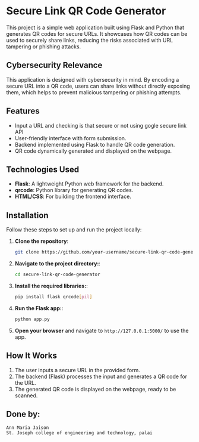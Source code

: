 # Secure Link QR Code Generator

This project is a simple web application built using Flask and Python that generates QR codes for secure URLs. It showcases how QR codes can be used to securely share links, reducing the risks associated with URL tampering or phishing attacks.

## Cybersecurity Relevance

This application is designed with cybersecurity in mind. By encoding a secure URL into a QR code, users can share links without directly exposing them, which helps to prevent malicious tampering or phishing attempts.

## Features

- Input a URL and checking is that secure or not using gogle secure link API
- User-friendly interface with form submission.
- Backend implemented using Flask to handle QR code generation.
- QR code dynamically generated and displayed on the webpage.

## Technologies Used

- **Flask**: A lightweight Python web framework for the backend.
- **qrcode**: Python library for generating QR codes.
- **HTML/CSS**: For building the frontend interface.

## Installation

Follow these steps to set up and run the project locally:

1. **Clone the repository**:
   ```bash
   git clone https://github.com/your-username/secure-link-qr-code-generator.git
2. **Navigate to the project directory:**:
   ```bash
   cd secure-link-qr-code-generator
3. **Install the required libraries:**:
   ```bash
   pip install flask qrcode[pil]
4. **Run the Flask app:**:
   ```bash
   python app.py
5. **Open your browser** and navigate to `http://127.0.0.1:5000/` to use the app.

## How It Works

1. The user inputs a secure URL in the provided form.
2. The backend (Flask) processes the input and generates a QR code for the URL.
3. The generated QR code is displayed on the webpage, ready to be scanned.


## Done by:

    Ann Maria Jaison 
    St. Joseph college of engineering and technology, palai




